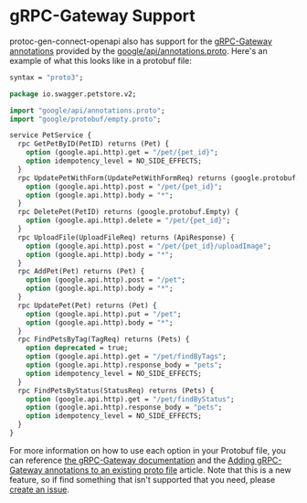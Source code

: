 # gRPC-Gateway Support
protoc-gen-connect-openapi also has support for the [gRPC-Gateway annotations](https://grpc-ecosystem.github.io/grpc-gateway/docs/tutorials/adding_annotations/) provided by the [google/api/annotations.proto](https://github.com/googleapis/googleapis/blob/master/google/api/annotations.proto). Here's an example of what this looks like in a protobuf file:

```protobuf
syntax = "proto3";

package io.swagger.petstore.v2;

import "google/api/annotations.proto";
import "google/protobuf/empty.proto";

service PetService {
  rpc GetPetByID(PetID) returns (Pet) {
    option (google.api.http).get = "/pet/{pet_id}";
    option idempotency_level = NO_SIDE_EFFECTS;
  }
  rpc UpdatePetWithForm(UpdatePetWithFormReq) returns (google.protobuf.Empty) {
    option (google.api.http).post = "/pet/{pet_id}";
    option (google.api.http).body = "*";
  }
  rpc DeletePet(PetID) returns (google.protobuf.Empty) {
    option (google.api.http).delete = "/pet/{pet_id}";
  }
  rpc UploadFile(UploadFileReq) returns (ApiResponse) {
    option (google.api.http).post = "/pet/{pet_id}/uploadImage";
    option (google.api.http).body = "*";
  }
  rpc AddPet(Pet) returns (Pet) {
    option (google.api.http).post = "/pet";
    option (google.api.http).body = "*";
  }
  rpc UpdatePet(Pet) returns (Pet) {
    option (google.api.http).put = "/pet";
    option (google.api.http).body = "*";
  }
  rpc FindPetsByTag(TagReq) returns (Pets) {
    option deprecated = true;
    option (google.api.http).get = "/pet/findByTags";
    option (google.api.http).response_body = "pets";
    option idempotency_level = NO_SIDE_EFFECTS;
  }
  rpc FindPetsByStatus(StatusReq) returns (Pets) {
    option (google.api.http).get = "/pet/findByStatus";
    option (google.api.http).response_body = "pets";
    option idempotency_level = NO_SIDE_EFFECTS;
  }
}
```

For more information on how to use each option in your Protobuf file, you can reference [the gRPC-Gateway documentation](https://github.com/grpc-ecosystem/grpc-gateway/blob/main/README.md) and the [Adding gRPC-Gateway annotations to an existing proto file](https://grpc-ecosystem.github.io/grpc-gateway/docs/tutorials/adding_annotations/) article. Note that this is a new feature, so if find something that isn't supported that you need, please [create an issue](https://github.com/errorhandler/protoc-gen-connect-openapi/issues/new).

